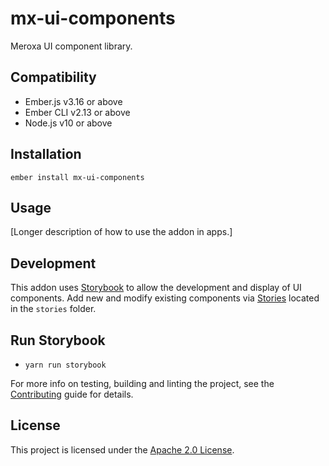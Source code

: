 mx-ui-components
==============================================================================

Meroxa UI component library.


Compatibility
------------------------------------------------------------------------------

* Ember.js v3.16 or above
* Ember CLI v2.13 or above
* Node.js v10 or above


Installation
------------------------------------------------------------------------------

```
ember install mx-ui-components
```


Usage
------------------------------------------------------------------------------

[Longer description of how to use the addon in apps.]


Development
------------------------------------------------------------------------------

This addon uses [Storybook](https://storybook.js.org/) to allow the development
and display of UI components. Add new and modify existing components via
[Stories](https://storybook.js.org/docs/react/get-started/whats-a-story)
located in the `stories` folder.

## Run Storybook

* `yarn run storybook`

For more info on testing, building and linting the project,
see the [Contributing](CONTRIBUTING.md) guide for details.


License
------------------------------------------------------------------------------

This project is licensed under the [Apache 2.0 License](LICENSE).
